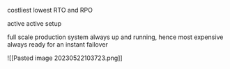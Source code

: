 costliest
lowest RTO and RPO

active active setup

full scale production system always up and running, hence most expensive
always ready for an instant failover

![[Pasted image 20230522103723.png]]